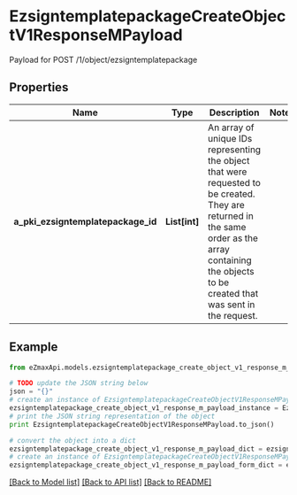 # EzsigntemplatepackageCreateObjectV1ResponseMPayload

Payload for POST /1/object/ezsigntemplatepackage

## Properties
Name | Type | Description | Notes
------------ | ------------- | ------------- | -------------
**a_pki_ezsigntemplatepackage_id** | **List[int]** | An array of unique IDs representing the object that were requested to be created.  They are returned in the same order as the array containing the objects to be created that was sent in the request. | 

## Example

```python
from eZmaxApi.models.ezsigntemplatepackage_create_object_v1_response_m_payload import EzsigntemplatepackageCreateObjectV1ResponseMPayload

# TODO update the JSON string below
json = "{}"
# create an instance of EzsigntemplatepackageCreateObjectV1ResponseMPayload from a JSON string
ezsigntemplatepackage_create_object_v1_response_m_payload_instance = EzsigntemplatepackageCreateObjectV1ResponseMPayload.from_json(json)
# print the JSON string representation of the object
print EzsigntemplatepackageCreateObjectV1ResponseMPayload.to_json()

# convert the object into a dict
ezsigntemplatepackage_create_object_v1_response_m_payload_dict = ezsigntemplatepackage_create_object_v1_response_m_payload_instance.to_dict()
# create an instance of EzsigntemplatepackageCreateObjectV1ResponseMPayload from a dict
ezsigntemplatepackage_create_object_v1_response_m_payload_form_dict = ezsigntemplatepackage_create_object_v1_response_m_payload.from_dict(ezsigntemplatepackage_create_object_v1_response_m_payload_dict)
```
[[Back to Model list]](../README.md#documentation-for-models) [[Back to API list]](../README.md#documentation-for-api-endpoints) [[Back to README]](../README.md)



